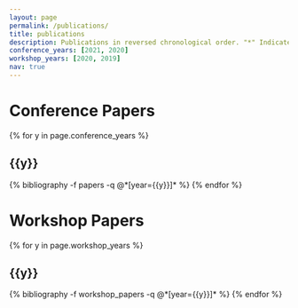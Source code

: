 ```yaml
---
layout: page
permalink: /publications/
title: publications
description: Publications in reversed chronological order. "*" Indicates equal contributions.
conference_years: [2021, 2020]
workshop_years: [2020, 2019]
nav: true
---
```


<h1>Conference Papers</h1>

<div class="publications">

{% for y in page.conference_years %}
  <h2 class="year">{{y}}</h2>
  {% bibliography -f papers -q @*[year={{y}}]* %}
{% endfor %}

</div>


<h1>Workshop Papers</h1>

<div class="publications">

{% for y in page.workshop_years %}
  <h2 class="year">{{y}}</h2>
  {% bibliography -f workshop_papers -q @*[year={{y}}]* %}
{% endfor %}

</div>
